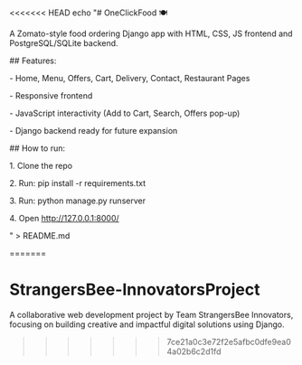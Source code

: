 <<<<<<< HEAD
echo "# OneClickFood 🍽️  

A Zomato-style food ordering Django app with HTML, CSS, JS frontend and PostgreSQL/SQLite backend.



\## Features:

\- Home, Menu, Offers, Cart, Delivery, Contact, Restaurant Pages  

\- Responsive frontend  

\- JavaScript interactivity (Add to Cart, Search, Offers pop-up)  

\- Django backend ready for future expansion



\## How to run:

1\. Clone the repo

2\. Run: pip install -r requirements.txt

3\. Run: python manage.py runserver

4\. Open http://127.0.0.1:8000/

" > README.md



=======
# StrangersBee-InnovatorsProject
A collaborative web development project by Team StrangersBee Innovators, focusing on building creative and impactful digital solutions using Django.
>>>>>>> 7ce21a0c3e72f2e5afbc0dfe9ea04a02b6c2d1fd
